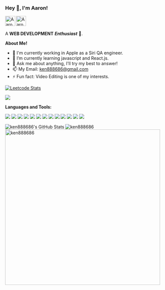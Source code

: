 <!--
**ken888686/ken888686** is a ✨ _special_ ✨ repository because its `README.md` (this file) appears on your GitHub profile.

Here are some ideas to get you started:

- 🔭 I’m currently working on ...
- 🌱 I’m currently learning ...
- 👯 I’m looking to collaborate on ...
- 🤔 I’m looking for help with ...
- 💬 Ask me about ...
- 📫 How to reach me: ...
- 😄 Pronouns: ...
- ⚡ Fun fact: ...
-->

<h3 title="hehehe"> Hey 👋, I'm Aaron!</h3>

<a href="https://www.linkedin.com/in/yungchuntu">
  <img align="left" alt="Aaron's LinkedIn" width="32" src="https://cdn.jsdelivr.net/npm/simple-icons/icons/linkedin.svg" />
</a>
<a href="https://www.instagram.com/aarontu.8293/">
  <img align="left" alt="Aaron's Instagram" width="32" src="https://cdn.jsdelivr.net/npm/simple-icons/icons/instagram.svg" />
</a>

<br />
<br />

A **WEB DEVELOPMENT** **_Enthusiast_** 🚀.


**About Me!**

- 🔭 I'm currently working in Apple as a Siri QA engineer.
- 🌱 I’m currently learning javascript and React.js.
- 💬 Ask me about anything, I'll try my best to answer!
- 📫 My Email: [ken888686@gmail.com](mailto:ken888686@gmail.com)
- ⚡ Fun fact: Video Editing is one of my interests.

[![Leetcode Stats](https://leetcard.jacoblin.cool/ken888686?ext=heatmap)](https://leetcode.com/ken888686)

![](https://komarev.com/ghpvc/?username=ken888686&style=flat)

**Languages and Tools:**
<p>
  <img src="https://img.shields.io/badge/-C%23-00417B?style=flat&logo=csharp&logoColor=white"/>
  <img src="https://img.shields.io/badge/-ASP.NET-196FB1?style=flat&logo=dotnet&color=blueviolet&logoColor=white"/>
  <img src="https://img.shields.io/badge/-MSSQL-B73837?style=flat&logo=microsoftsqlserver&logoColor=white"/>
  <img src="https://img.shields.io/badge/-Visual%20Studio%20Code-23A9F2?style=flat&logo=Visual%20Studio%20Code&logoColor=white"/>
  <img src="https://img.shields.io/badge/-HTML5-E34F26?style=flat&logo=html5&logoColor=white"/>
  <img src="https://img.shields.io/badge/-CSS3-1572B6?style=flat&logo=css3"/>
  <img src="https://img.shields.io/badge/-JavaScript-EAD41C?style=flat&logo=javascript&logoColor=white"/>
  <img src="https://img.shields.io/badge/-NPM-CB3837?style=flat&logo=NPM&logoColor=white"/>
  <img src="https://img.shields.io/badge/-Bootstrap-563D7C?style=flat&logo=bootstrap&logoColor=white"/>
  <img src="https://img.shields.io/badge/-Nodejs-black?style=flat&logo=Node.js"/>
  <img src="https://img.shields.io/badge/-React.js-5CCFEE?style=flat&logo=react&logoColor=white"/>
  <img src="https://img.shields.io/badge/-Git-black?style=flat&logo=git"/>
  <img src="https://img.shields.io/badge/-GitHub-black?style=flat&logo=github"/>
</p>

<img src="https://github-readme-stats.vercel.app/api?username=ken888686&show_icons=true&count_private=true&theme=dracula&icon_color=fad000" alt="ken888686's GitHub Stats">
<img src="https://github-readme-streak-stats.herokuapp.com/?user=ken888686&count_private=true&theme=dracula" alt="ken888686" />
<img width=500 src="https://github-readme-stats.vercel.app/api/top-langs/?username=ken888686&count_private=true&theme=dracula" alt="ken888686" />
